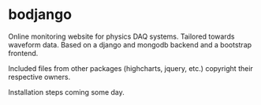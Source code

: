 bodjango
========

Online monitoring website for physics DAQ systems. Tailored towards waveform data. Based on a django and mongodb backend and a bootstrap frontend.

Included files from other packages (highcharts, jquery, etc.) copyright their respective owners.

Installation steps coming some day.
